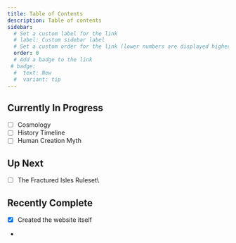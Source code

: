 ```yaml
---
title: Table of Contents
description: Table of contents
sidebar:
  # Set a custom label for the link
  # label: Custom sidebar label
  # Set a custom order for the link (lower numbers are displayed higher up)
  order: 0
  # Add a badge to the link
 # badge:
  #  text: New
  #  variant: tip
---
```


## Currently In Progress
- [ ] Cosmology
- [ ] History Timeline
- [ ] Human Creation Myth

## Up Next
- [ ] The Fractured Isles Ruleset\

## Recently Complete
- [x] Created the website itself


- 

